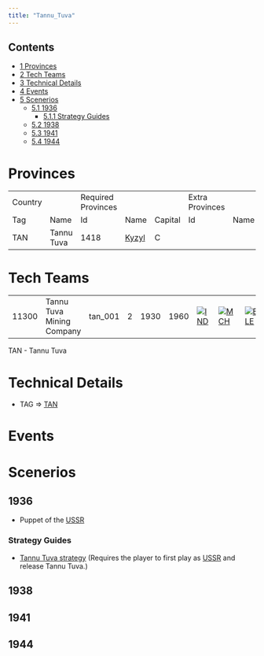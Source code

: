 ```yaml
---
title: "Tannu_Tuva"
---
```


## Contents

-   [ 1 Provinces ](#Provinces)
-   [ 2 Tech Teams ](#Tech_Teams)
-   [ 3 Technical Details ](#Technical_Details)
-   [ 4 Events ](#Events)
-   [ 5 Scenerios ](#Scenerios)
    -   [ 5.1 1936 ](#1936)
        -   [ 5.1.1 Strategy Guides ](#Strategy_Guides)
    -   [ 5.2 1938 ](#1938)
    -   [ 5.3 1941 ](#1941)
    -   [ 5.4 1944 ](#1944)

#  Provinces 

|         |            |                    |                                                                                     |         |                 |      |
|---------|------------|--------------------|-------------------------------------------------------------------------------------|---------|-----------------|------|
| Country |            | Required Provinces |                                                                                     |         | Extra Provinces |      |
| Tag     | Name       | Id                 | Name                                                                                | Capital | Id              | Name |
| TAN     | Tannu Tuva | 1418               | [Kyzyl](/index.php?title=Kyzyl&action=edit&redlink=1 "Kyzyl (page does not exist)") | C       |                 |      |

#  Tech Teams 

|       |                           |         |     |      |      |                                                                                           |                                                                 |                                                                     |                                                                                 |                                                                                       |
|-------|---------------------------|---------|-----|------|------|-------------------------------------------------------------------------------------------|-----------------------------------------------------------------|---------------------------------------------------------------------|---------------------------------------------------------------------------------|---------------------------------------------------------------------------------------|
| 11300 | Tannu Tuva Mining Company | tan_001 | 2   | 1930 | 1960 | [![IND](/images/7/79/Industrial_engineering.png)](/File:Industrial_engineering.png "IND") | [![MCH](/images/a/a1/Mechanics.png)](/File:Mechanics.png "MCH") | [![ELE](/images/d/dd/Electronics.png)](/File:Electronics.png "ELE") | [![EQP](/images/2/20/General_equipment.png)](/File:General_equipment.png "EQP") | [![TEC](/images/9/9d/Technical_efficiency.png)](/File:Technical_efficiency.png "TEC") |

TAN - Tannu Tuva

#  Technical Details 

-   TAG =\>
    [TAN](/index.php?title=TAN&action=edit&redlink=1 "TAN (page does not exist)")

#  Events 

#  Scenerios 

##  1936 

-   Puppet of the
    [USSR](/index.php?title=USSR&action=edit&redlink=1 "USSR (page does not exist)")

###  Strategy Guides 

-   [Tannu Tuva strategy](/Tannu_Tuva_strategy "Tannu Tuva strategy")
    (Requires the player to first play as
    [USSR](/index.php?title=USSR&action=edit&redlink=1 "USSR (page does not exist)")
    and release Tannu Tuva.)

##  1938 

##  1941 

##  1944 
